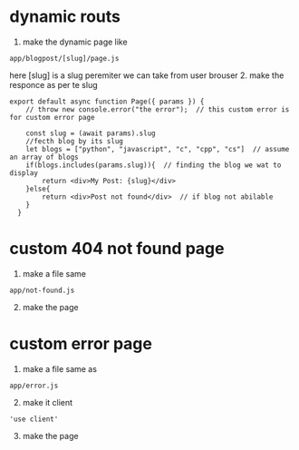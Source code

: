 # dynamic routs
1. make the dynamic page like
```
app/blogpost/[slug]/page.js
```
here [slug] is a slug peremiter we can take from user brouser
2. make the responce as per te slug
```
export default async function Page({ params }) { 
    // throw new console.error("the error");  // this custom error is for custom error page
    
    const slug = (await params).slug
    //fecth blog by its slug
    let blogs = ["python", "javascript", "c", "cpp", "cs"]  // assume an array of blogs
    if(blogs.includes(params.slug)){  // finding the blog we wat to display
        return <div>My Post: {slug}</div>
    }else{
        return <div>Post not found</div>  // if blog not abilable
    }
  }
```

# custom 404 not found page
1. make a file same
```
app/not-found.js
```
2. make the page

# custom error page
1. make a file same as
```
app/error.js
```
2. make it client
```
'use client' 
```
3. make the page